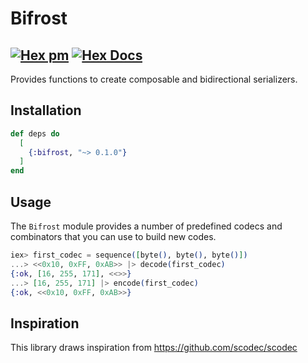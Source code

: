 # Bifrost

## [![Hex pm](http://img.shields.io/hexpm/v/bifrost.svg?style=flat)](https://hex.pm/packages/bifrost) [![Hex Docs](https://img.shields.io/badge/hex-docs-9768d1.svg)](https://hexdocs.pm/bifrost)

<!-- MDOC !-->

Provides functions to create composable and bidirectional serializers.

## Installation

```elixir
def deps do
  [
    {:bifrost, "~> 0.1.0"}
  ]
end
```

## Usage

The `Bifrost` module provides a number of predefined codecs and combinators that you can use to build new codes.
```elixir
iex> first_codec = sequence([byte(), byte(), byte()])
...> <<0x10, 0xFF, 0xAB>> |> decode(first_codec)
{:ok, [16, 255, 171], <<>>}
...> [16, 255, 171] |> encode(first_codec)
{:ok, <<0x10, 0xFF, 0xAB>>}
```

## Inspiration

This library draws inspiration from https://github.com/scodec/scodec